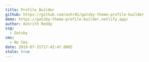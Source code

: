 ```yaml
---
title: Profile Builder
github: https://github.com/ashr81/gatsby-theme-profile-builder
demo: https://gatsby-theme-profile-builder.netlify.app/
author: Ashrith Reddy
ssg:
  - Gatsby
cms:
  - No Cms
date: 2019-07-31T17:42:47.000Z
stale: true
---
```

